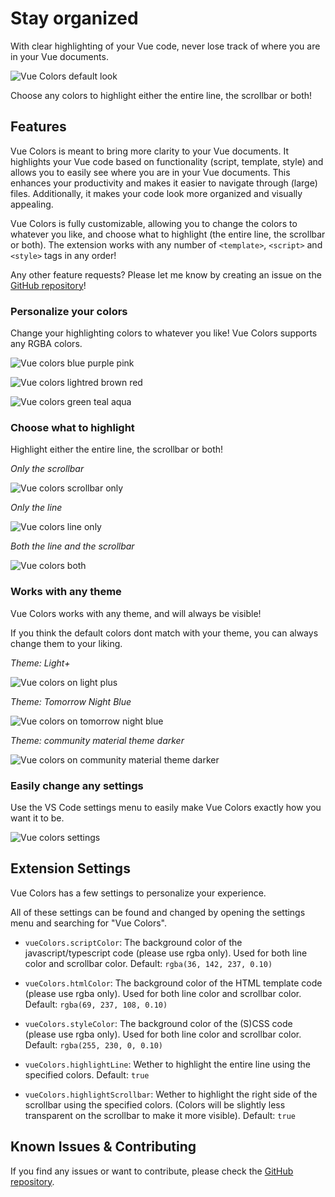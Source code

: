 # Stay organized 

With clear highlighting of your Vue code, never lose track of where you are in your Vue documents.

![Vue Colors default look](images/vue-colors-default.png)

Choose any colors to highlight either the entire line, the scrollbar or both!

## Features

Vue Colors is meant to bring more clarity to your Vue documents. It highlights your Vue code based on functionality (script, template, style) and allows you to easily see where you are in your Vue documents. This enhances your productivity and makes it easier to navigate through (large) files. Additionally, it makes your code look more organized and visually appealing.

Vue Colors is fully customizable, allowing you to change the colors to whatever you like, and choose what to highlight (the entire line, the scrollbar or both). The extension works with any number of `<template>`, `<script>` and `<style>` tags in any order!

Any other feature requests? Please let me know by creating an issue on the [GitHub repository](https://github.com/VasilVerdouw/vue-colors/issues)!

### Personalize your colors

Change your highlighting colors to whatever you like! Vue Colors supports any RGBA colors.

![Vue colors blue purple pink](images/vue-colors-blue-purple-pink.png)

![Vue colors lightred brown red](images/vue-colors-lightred-brown-red.png)

![Vue colors green teal aqua](images/vue-colors-green-teal-aqua.png)

### Choose what to highlight

Highlight either the entire line, the scrollbar or both!

*Only the scrollbar*

![Vue colors scrollbar only](images/vue-colors-scrollbar-only.png)

*Only the line*

![Vue colors line only](images/vue-colors-line-only.png)

*Both the line and the scrollbar*

![Vue colors both](images/vue-colors-default.png)

### Works with any theme

Vue Colors works with any theme, and will always be visible!

If you think the default colors dont match with your theme, you can always change them to your liking.

*Theme: Light+*

![Vue colors on light plus](images/vue-colors-light-plus.png)

*Theme: Tomorrow Night Blue*

![Vue colors on tomorrow night blue](images/vue-colors-tomorrow-night-blue.png)

*Theme: community material theme darker*

![Vue colors on community material theme darker](images/vue-colors-community-material-theme-darker.png)

### Easily change any settings

Use the VS Code settings menu to easily make Vue Colors exactly how you want it to be.

![Vue colors settings](images/vue-colors-settings-demo.gif)

## Extension Settings

Vue Colors has a few settings to personalize your experience.

All of these settings can be found and changed by opening the settings menu and searching for "Vue Colors".

* `vueColors.scriptColor`: The background color of the javascript/typescript code (please use rgba only). Used for both line color and scrollbar color. Default: `rgba(36, 142, 237, 0.10)`

* `vueColors.htmlColor`: The background color of the HTML template code (please use rgba only). Used for both line color and scrollbar color. Default: `rgba(69, 237, 108, 0.10)`

* `vueColors.styleColor`: The background color of the (S)CSS code (please use rgba only). Used for both line color and scrollbar color. Default: `rgba(255, 230, 0, 0.10)`

* `vueColors.highlightLine`: Wether to highlight the entire line using the specified colors. Default: `true`

* `vueColors.highlightScrollbar`: Wether to highlight the right side of the scrollbar using the specified colors. (Colors will be slightly less transparent on the scrollbar to make it more visible). Default: `true`

## Known Issues & Contributing

If you find any issues or want to contribute, please check the [GitHub repository](https://github.com/VasilVerdouw/vue-colors).
